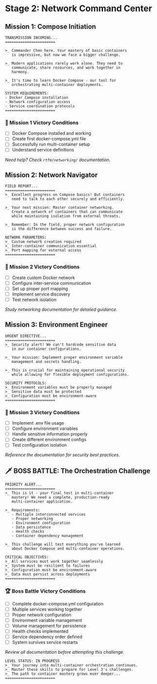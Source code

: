 # Stage 2: Network Command Center

## Mission 1: Compose Initiation

```plaintext
TRANSMISSION INCOMING...
=======================

>_ Commander Chen here. Your mastery of basic containers
   is impressive, but now we face a bigger challenge.

>_ Modern applications rarely work alone. They need to
   communicate, share resources, and work together in
   harmony.

>_ It's time to learn Docker Compose - our tool for
   orchestrating multi-container deployments.

SYSTEM REQUIREMENTS:
- Docker Compose installation
- Network configuration access
- Service coordination protocols
=======================
```

### 🎯 Mission 1 Victory Conditions

- [ ] Docker Compose installed and working
- [ ] Create first docker-compose.yml file
- [ ] Successfully run multi-container setup
- [ ] Understand service definitions

*Need help? Check `rtfm/networking/` documentation.*

## Mission 2: Network Navigator

```plaintext
FIELD REPORT...
=======================
>_ Excellent progress on Compose basics! But containers
   need to talk to each other securely and efficiently.

>_ Your next mission: Master container networking.
   Create a network of containers that can communicate
   while maintaining isolation from external threats.

>_ Remember: In the field, proper network configuration
   is the difference between success and failure.

NETWORK PARAMETERS:
>_ Custom network creation required
>_ Inter-container communication essential
>_ Port mapping for external access
=======================
```

### 🎯 Mission 2 Victory Conditions

- [ ] Create custom Docker network
- [ ] Configure inter-service communication
- [ ] Set up proper port mapping
- [ ] Implement service discovery
- [ ] Test network isolation

*Study networking documentation for detailed guidance.*

## Mission 3: Environment Engineer

```plaintext
URGENT DIRECTIVE...
=======================
>_ Security alert! We can't hardcode sensitive data
   in our container configurations.

>_ Your mission: Implement proper environment variable
   management and secrets handling.

>_ This is crucial for maintaining operational security
   while allowing for flexible deployment configurations.

SECURITY PROTOCOLS:
>_ Environment variables must be properly managed
>_ Sensitive data must be protected
>_ Configuration must be environment-aware
=======================
```

### 🎯 Mission 3 Victory Conditions

- [ ] Implement .env file usage
- [ ] Configure environment variables
- [ ] Handle sensitive information properly
- [ ] Create different environment configs
- [ ] Test configuration isolation

*Reference the documentation for security best practices.*

## 🗡️ BOSS BATTLE: The Orchestration Challenge

```plaintext
PRIORITY ALERT...
=======================
>_ This is it - your final test in multi-container
   mastery! We need a complete, production-ready
   multi-container application.

>_ Requirements:
   - Multiple interconnected services
   - Proper networking
   - Environment configuration
   - Data persistence
   - Health checks
   - Container dependency management

>_ This challenge will test everything you've learned
   about Docker Compose and multi-container operations.

CRITICAL OBJECTIVES:
>_ All services must work together seamlessly
>_ System must be resilient to failures
>_ Configuration must be environment-aware
>_ Data must persist across deployments
=======================
```

### 🏆 Boss Battle Victory Conditions

- [ ] Complete docker-compose.yml configuration
- [ ] Multiple services working together
- [ ] Proper network configuration
- [ ] Environment variable management
- [ ] Volume management for persistence
- [ ] Health checks implemented
- [ ] Service dependency order defined
- [ ] System survives service restarts

*Review all documentation before attempting this challenge.*

```plaintext
LEVEL STATUS: IN PROGRESS
>_ Your journey into multi-container orchestration continues.
>_ Master these skills to prepare for Level 3's challenges.
>_ The path to container mastery grows ever deeper...
=======================
```
